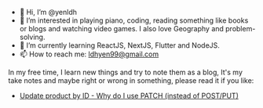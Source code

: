 - 👋 Hi, I’m @yenldh
- 👀 I’m interested in playing piano, coding, reading something like books or blogs and watching video games. I also love Geography and problem-solving.
- 🌱 I’m currently learning ReactJS, NextJS, Flutter and NodeJS. 
- 📫 How to reach me: ldhyen99@gmail.com


In my free time, I learn new things and try to note them as a blog, It's my take notes and maybe right or wrong in something, please read it if you like:
- [Update product by ID - Why do I use PATCH (instead of POST/PUT)](https://www.notion.so/mydoc-enen/Update-product-by-ID-why-do-we-need-to-use-PATCH-instead-of-POST-PUT-ee20b11575a44e7491906ed223a48ae8?pvs=4)

<!---
ldhyen99/ldhyen99 is a ✨ special ✨ repository because its `README.md` (this file) appears on your GitHub profile.
You can click the Preview link to take a look at your changes.
--->
